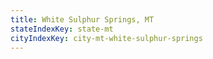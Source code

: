 ```yaml
---
title: White Sulphur Springs, MT
stateIndexKey: state-mt
cityIndexKey: city-mt-white-sulphur-springs
---
```

